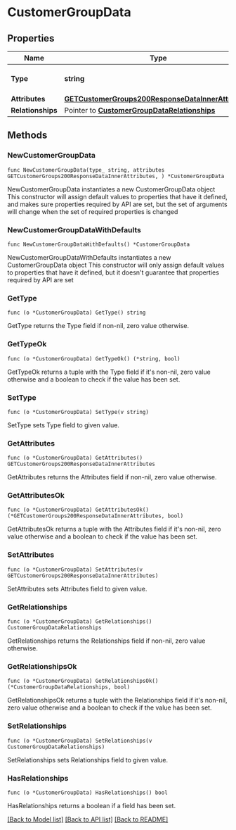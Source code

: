 # CustomerGroupData

## Properties

Name | Type | Description | Notes
------------ | ------------- | ------------- | -------------
**Type** | **string** | The resource&#39;s type | [default to "customer_groups"]
**Attributes** | [**GETCustomerGroups200ResponseDataInnerAttributes**](GETCustomerGroups200ResponseDataInnerAttributes.md) |  | 
**Relationships** | Pointer to [**CustomerGroupDataRelationships**](CustomerGroupDataRelationships.md) |  | [optional] 

## Methods

### NewCustomerGroupData

`func NewCustomerGroupData(type_ string, attributes GETCustomerGroups200ResponseDataInnerAttributes, ) *CustomerGroupData`

NewCustomerGroupData instantiates a new CustomerGroupData object
This constructor will assign default values to properties that have it defined,
and makes sure properties required by API are set, but the set of arguments
will change when the set of required properties is changed

### NewCustomerGroupDataWithDefaults

`func NewCustomerGroupDataWithDefaults() *CustomerGroupData`

NewCustomerGroupDataWithDefaults instantiates a new CustomerGroupData object
This constructor will only assign default values to properties that have it defined,
but it doesn't guarantee that properties required by API are set

### GetType

`func (o *CustomerGroupData) GetType() string`

GetType returns the Type field if non-nil, zero value otherwise.

### GetTypeOk

`func (o *CustomerGroupData) GetTypeOk() (*string, bool)`

GetTypeOk returns a tuple with the Type field if it's non-nil, zero value otherwise
and a boolean to check if the value has been set.

### SetType

`func (o *CustomerGroupData) SetType(v string)`

SetType sets Type field to given value.


### GetAttributes

`func (o *CustomerGroupData) GetAttributes() GETCustomerGroups200ResponseDataInnerAttributes`

GetAttributes returns the Attributes field if non-nil, zero value otherwise.

### GetAttributesOk

`func (o *CustomerGroupData) GetAttributesOk() (*GETCustomerGroups200ResponseDataInnerAttributes, bool)`

GetAttributesOk returns a tuple with the Attributes field if it's non-nil, zero value otherwise
and a boolean to check if the value has been set.

### SetAttributes

`func (o *CustomerGroupData) SetAttributes(v GETCustomerGroups200ResponseDataInnerAttributes)`

SetAttributes sets Attributes field to given value.


### GetRelationships

`func (o *CustomerGroupData) GetRelationships() CustomerGroupDataRelationships`

GetRelationships returns the Relationships field if non-nil, zero value otherwise.

### GetRelationshipsOk

`func (o *CustomerGroupData) GetRelationshipsOk() (*CustomerGroupDataRelationships, bool)`

GetRelationshipsOk returns a tuple with the Relationships field if it's non-nil, zero value otherwise
and a boolean to check if the value has been set.

### SetRelationships

`func (o *CustomerGroupData) SetRelationships(v CustomerGroupDataRelationships)`

SetRelationships sets Relationships field to given value.

### HasRelationships

`func (o *CustomerGroupData) HasRelationships() bool`

HasRelationships returns a boolean if a field has been set.


[[Back to Model list]](../README.md#documentation-for-models) [[Back to API list]](../README.md#documentation-for-api-endpoints) [[Back to README]](../README.md)


